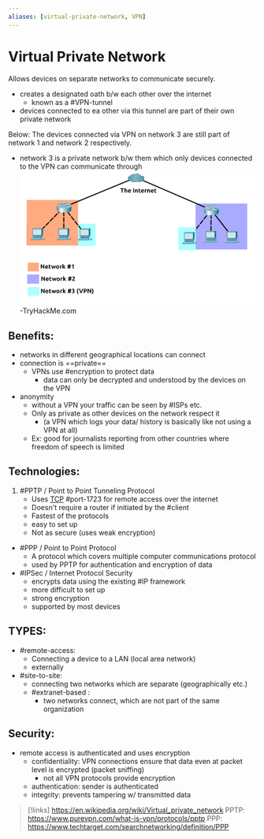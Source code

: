 ```yaml
---
aliases: [virtual-private-network, VPN]
---
```

# Virtual Private Network
Allows devices on separate networks to communicate securely.
- creates a designated oath b/w each other over the internet
	- known as a #VPN-tunnel
- devices connected to ea other via this tunnel are part of their own private network

Below:
The devices connected via VPN on network 3 are still part of network 1 and network 2 respectively.
- network 3 is a private network b/w them which only devices connected to the VPN can communicate through
![](/networking/networking-pics/VPN-1.png)
-TryHackMe.com

## Benefits:
- networks in different geographical locations can connect
- connection is ==private==
	- VPNs use #encryption to protect data
		- data can only be decrypted and understood by the devices on the VPN
- anonymity
	- without a VPN your traffic can be seen by #ISPs etc.
	- Only as private as other devices on the network respect it
		- (a VPN which logs your data/ history is basically like not using a VPN at all)
	- Ex: good for journalists reporting from other countries where freedom of speech is limited

## Technologies:
1. #PPTP / Point to Point Tunneling Protocol
	- Uses [TCP](/networking/protocols/TCP.md) #port-1723 for remote access over the internet
	- Doesn't require a router if initiated by the #client 
	- Fastest of the protocols 
	- easy to set up
	- Not as secure (uses weak encryption)
- #PPP / Point to Point Protocol
	- A protocol which covers multiple computer communications protocol
	- used by PPTP for authentication and encryption of data
- #IPSec / Internet Protocol Security
	- encrypts data using the existing #IP framework
	- more difficult to set up
	- strong encryption
	- supported by most devices

## TYPES:
- #remote-access:
	- Connecting a device to a LAN (local area network)
	- externally
- #site-to-site:
	- connecting two networks which are separate (geographically etc.)
	- #extranet-based : 
		- two networks connect, which are not part of the same organization

## Security:
- remote access is authenticated and uses encryption
	- confidentiality: VPN connections ensure that data even at packet level is encrypted (packet sniffing)
		- not all VPN protocols provide encryption
	- authentication: sender is authenticated
	- integrity: prevents tampering w/ transmitted data

>[!links]
>https://en.wikipedia.org/wiki/Virtual_private_network
>PPTP:
>https://www.purevpn.com/what-is-vpn/protocols/pptp
>PPP:
>https://www.techtarget.com/searchnetworking/definition/PPP
